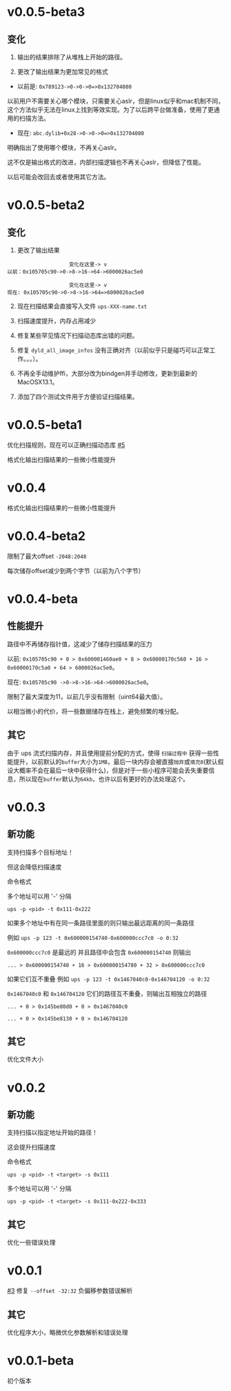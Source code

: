 # v0.0.5-beta3

## 变化

1. 输出的结果排除了从堆栈上开始的路径。

2. 更改了输出结果为更加常见的格式

- 以前是: `0x789123->0->0->0=>0x132704080`

以前用户不需要关心哪个模块，只需要关心aslr，但是linux似乎和mac机制不同，这个方法似乎无法在linux上找到等效实现。为了以后跨平台做准备，使用了更通用的扫描方法。

- 现在: `abc.dylib+0x28->0->0->0=>0x132704080`

明确指出了使用哪个模块，不再关心aslr。

这不仅是输出格式的改进，内部扫描逻辑也不再关心aslr，但降低了性能。

以后可能会改回去或者使用其它方法。

# v0.0.5-beta2

## 变化

1. 更改了输出结果

```
                    变化在这里-> v
以前：0x105705c90->0->8->16->64->6000026ac5e0

                    变化在这里-> v
现在: 0x105705c90->0->8->16->64=>6000026ac5e0
```
2. 现在扫描结果会直接写入文件 `ups-XXX-name.txt`

3. 扫描速度提升，内存占用减少

4. 修复某些罕见情况下扫描动态库出错的问题。

5. 修复 `dyld_all_image_infos` 没有正确对齐（以前似乎只是碰巧可以正常工作。。。）。

6. 不再全手动维护ffi，大部分改为bindgen并手动修改，更新到最新的MacOSX13.1。

7. 添加了四个测试文件用于方便验证扫描结果。

# v0.0.5-beta1

优化扫描规则，现在可以正确扫描动态库 [#5](https://github.com/kekeimiku/ups/issues/5)

格式化输出扫描结果的一些微小性能提升

# v0.0.4

格式化输出扫描结果的一些微小性能提升

# v0.0.4-beta2

限制了最大offset `-2048:2048`

每次储存offset减少到两个字节（以前为八个字节）

# v0.0.4-beta

## 性能提升

路径中不再储存指针值，这减少了储存扫描结果的压力

以前: `0x105705c90 + 0 > 0x600001460ae0 + 8 > 0x60000170c560 + 16 > 0x60000170c5a0 + 64 > 6000026ac5e0`。

现在: `0x105705c90 ->0->8->16->64->6000026ac5e0`。

限制了最大深度为11，以前几乎没有限制（uint64最大值）。

以相当微小的代价，将一些数据储存在栈上，避免频繁的堆分配。

## 其它

由于 ups 流式扫描内存，并且使用提前分配的方式，使得 `扫描过程中` 获得一些性能提升，以前默认的`buffer`大小为`1MB`，最后一块内存会被直接`抛弃`或`填充0`(默认假设大概率不会在最后一块中获得什么)，但是对于一些小程序可能会丢失重要信息，所以现在`buffer`默认为`64kb`，也许以后有更好的办法处理这个。

# v0.0.3

## 新功能

支持扫描多个目标地址！

但这会降低扫描速度

命令格式 

多个地址可以用 '-' 分隔

`ups -p <pid> -t 0x111-0x222`

如果多个地址中有在同一条路径里面的则只输出最远距离的同一条路径

例如 `ups -p 123 -t 0x600000154740-0x600000ccc7c0 -o 0:32`

`0x600000ccc7c0` 是最远的 并且路径中会包含 `0x600000154740` 则输出

`... > 0x600000154740 + 16 > 0x600000154780 + 32 > 0x600000ccc7c0`

如果它们互不重叠 例如 `ups -p 123 -t 0x1467040c0-0x146704120 -o 0:32`

`0x1467040c0` 和 `0x146704120` 它们的路径互不重叠，则输出互相独立的路径

`... + 0 > 0x145be80d0 + 0 > 0x1467040c0`

`... + 0 > 0x145be8130 + 0 > 0x146704120`

## 其它

优化文件大小

# v0.0.2

## 新功能

支持扫描以指定地址开始的路径！

这会提升扫描速度

命令格式

`ups -p <pid> -t <target> -s 0x111`

多个地址可以用 '-' 分隔

`ups -p <pid> -t <target> -s 0x111-0x222-0x333`

## 其它

优化一些错误处理

# v0.0.1

[#3](https://github.com/kekeimiku/ups/issues/3) 修复 `--offset -32:32` 负偏移参数错误解析

## 其它

优化程序大小，略微优化参数解析和错误处理

# v0.0.1-beta

初个版本